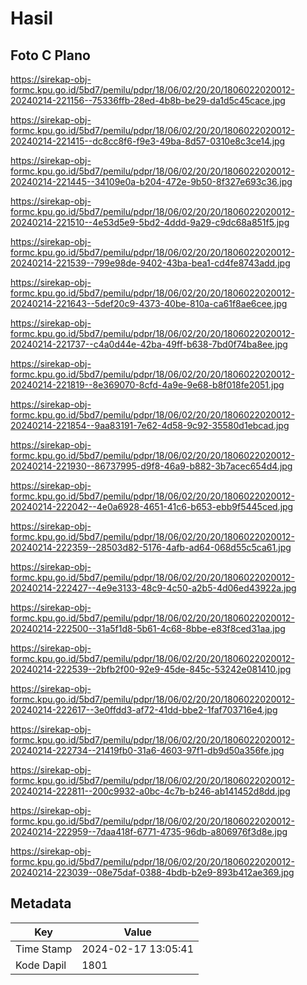 # Hasil

## Foto C Plano

https://sirekap-obj-formc.kpu.go.id/5bd7/pemilu/pdpr/18/06/02/20/20/1806022020012-20240214-221156--75336ffb-28ed-4b8b-be29-da1d5c45cace.jpg

https://sirekap-obj-formc.kpu.go.id/5bd7/pemilu/pdpr/18/06/02/20/20/1806022020012-20240214-221415--dc8cc8f6-f9e3-49ba-8d57-0310e8c3ce14.jpg

https://sirekap-obj-formc.kpu.go.id/5bd7/pemilu/pdpr/18/06/02/20/20/1806022020012-20240214-221445--34109e0a-b204-472e-9b50-8f327e693c36.jpg

https://sirekap-obj-formc.kpu.go.id/5bd7/pemilu/pdpr/18/06/02/20/20/1806022020012-20240214-221510--4e53d5e9-5bd2-4ddd-9a29-c9dc68a851f5.jpg

https://sirekap-obj-formc.kpu.go.id/5bd7/pemilu/pdpr/18/06/02/20/20/1806022020012-20240214-221539--799e98de-9402-43ba-bea1-cd4fe8743add.jpg

https://sirekap-obj-formc.kpu.go.id/5bd7/pemilu/pdpr/18/06/02/20/20/1806022020012-20240214-221643--5def20c9-4373-40be-810a-ca61f8ae6cee.jpg

https://sirekap-obj-formc.kpu.go.id/5bd7/pemilu/pdpr/18/06/02/20/20/1806022020012-20240214-221737--c4a0d44e-42ba-49ff-b638-7bd0f74ba8ee.jpg

https://sirekap-obj-formc.kpu.go.id/5bd7/pemilu/pdpr/18/06/02/20/20/1806022020012-20240214-221819--8e369070-8cfd-4a9e-9e68-b8f018fe2051.jpg

https://sirekap-obj-formc.kpu.go.id/5bd7/pemilu/pdpr/18/06/02/20/20/1806022020012-20240214-221854--9aa83191-7e62-4d58-9c92-35580d1ebcad.jpg

https://sirekap-obj-formc.kpu.go.id/5bd7/pemilu/pdpr/18/06/02/20/20/1806022020012-20240214-221930--86737995-d9f8-46a9-b882-3b7acec654d4.jpg

https://sirekap-obj-formc.kpu.go.id/5bd7/pemilu/pdpr/18/06/02/20/20/1806022020012-20240214-222042--4e0a6928-4651-41c6-b653-ebb9f5445ced.jpg

https://sirekap-obj-formc.kpu.go.id/5bd7/pemilu/pdpr/18/06/02/20/20/1806022020012-20240214-222359--28503d82-5176-4afb-ad64-068d55c5ca61.jpg

https://sirekap-obj-formc.kpu.go.id/5bd7/pemilu/pdpr/18/06/02/20/20/1806022020012-20240214-222427--4e9e3133-48c9-4c50-a2b5-4d06ed43922a.jpg

https://sirekap-obj-formc.kpu.go.id/5bd7/pemilu/pdpr/18/06/02/20/20/1806022020012-20240214-222500--31a5f1d8-5b61-4c68-8bbe-e83f8ced31aa.jpg

https://sirekap-obj-formc.kpu.go.id/5bd7/pemilu/pdpr/18/06/02/20/20/1806022020012-20240214-222539--2bfb2f00-92e9-45de-845c-53242e081410.jpg

https://sirekap-obj-formc.kpu.go.id/5bd7/pemilu/pdpr/18/06/02/20/20/1806022020012-20240214-222617--3e0ffdd3-af72-41dd-bbe2-1faf703716e4.jpg

https://sirekap-obj-formc.kpu.go.id/5bd7/pemilu/pdpr/18/06/02/20/20/1806022020012-20240214-222734--21419fb0-31a6-4603-97f1-db9d50a356fe.jpg

https://sirekap-obj-formc.kpu.go.id/5bd7/pemilu/pdpr/18/06/02/20/20/1806022020012-20240214-222811--200c9932-a0bc-4c7b-b246-ab141452d8dd.jpg

https://sirekap-obj-formc.kpu.go.id/5bd7/pemilu/pdpr/18/06/02/20/20/1806022020012-20240214-222959--7daa418f-6771-4735-96db-a806976f3d8e.jpg

https://sirekap-obj-formc.kpu.go.id/5bd7/pemilu/pdpr/18/06/02/20/20/1806022020012-20240214-223039--08e75daf-0388-4bdb-b2e9-893b412ae369.jpg


## Metadata

| Key        | Value               |
| ---------- | ------------------- |
| Time Stamp | 2024-02-17 13:05:41 |
| Kode Dapil | 1801                |



